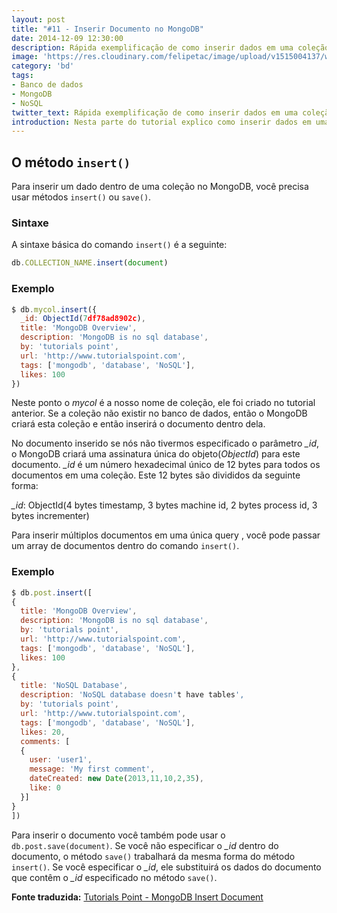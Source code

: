 ```yaml
---
layout: post
title: "#11 - Inserir Documento no MongoDB"
date: 2014-12-09 12:30:00
description: Rápida exemplificação de como inserir dados em uma coleção no MongoDB.
image: 'https://res.cloudinary.com/felipetac/image/upload/v1515004137/write_data_lhjmxh.png'
category: 'bd'
tags:
- Banco de dados
- MongoDB
- NoSQL
twitter_text: Rápida exemplificação de como inserir dados em uma coleção no MongoDB.
introduction: Nesta parte do tutorial explico como inserir dados em uma coleção no MongoDB.
---
```


## O método ```insert()```

Para inserir um dado dentro de uma coleção no MongoDB, você precisa usar métodos ```insert()``` ou ```save()```.

### Sintaxe

A sintaxe básica do comando ```insert()``` é a seguinte:

```js
db.COLLECTION_NAME.insert(document)
```

### Exemplo

```js
$ db.mycol.insert({
  _id: ObjectId(7df78ad8902c),
  title: 'MongoDB Overview',
  description: 'MongoDB is no sql database',
  by: 'tutorials point',
  url: 'http://www.tutorialspoint.com',
  tags: ['mongodb', 'database', 'NoSQL'],
  likes: 100
})
```

Neste ponto o *mycol* é a nosso nome de coleção, ele foi criado no tutorial anterior. Se a coleção não existir no banco de dados, então o MongoDB criará esta coleção e então inserirá o documento dentro dela.

No documento inserido se nós não tivermos especificado o parâmetro *_id*, o MongoDB criará uma assinatura única do objeto(*ObjectId*) para este documento. *_id* é um número hexadecimal único de 12 bytes para todos os documentos em uma coleção. Este 12 bytes são divididos da seguinte forma:

*_id*: ObjectId(4 bytes timestamp, 3 bytes machine id, 2 bytes process id, 3 bytes incrementer)

Para inserir múltiplos documentos em uma única query , você pode passar um array de documentos dentro do comando ```insert()```.

### Exemplo

```js
$ db.post.insert([
{
  title: 'MongoDB Overview',
  description: 'MongoDB is no sql database',
  by: 'tutorials point',
  url: 'http://www.tutorialspoint.com',
  tags: ['mongodb', 'database', 'NoSQL'],
  likes: 100
},
{
  title: 'NoSQL Database',
  description: 'NoSQL database doesn't have tables',
  by: 'tutorials point',
  url: 'http://www.tutorialspoint.com',
  tags: ['mongodb', 'database', 'NoSQL'],
  likes: 20,
  comments: [
  {
    user: 'user1',
    message: 'My first comment',
    dateCreated: new Date(2013,11,10,2,35),
    like: 0
  }]
}
])
```

Para inserir o documento você também pode usar o ```db.post.save(document)```. Se você não especificar o *_id* dentro do documento, o método ```save()``` trabalhará da mesma forma do método ```insert()```. Se você especificar o *_id*, ele substituirá os dados do documento que contêm o *_id* especificado no método ```save()```.

**Fonte traduzida:** [Tutorials Point - MongoDB Insert Document](http://www.tutorialspoint.com/mongodb/mongodb_insert_document.htm)
